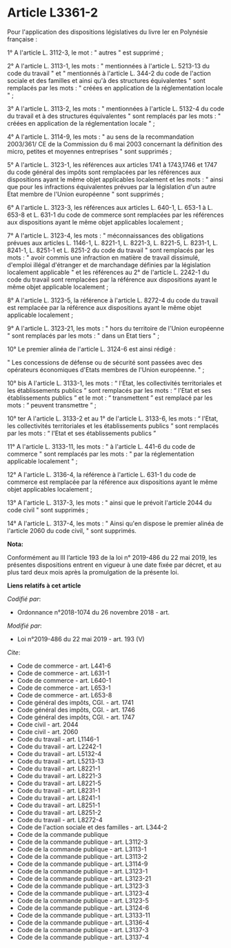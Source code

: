 # Article L3361-2

Pour l'application des dispositions législatives du livre Ier en Polynésie française :

1° A l'article L. 3112-3, le mot : " autres " est supprimé ;

2° A l'article L. 3113-1, les mots : " mentionnées à l'article L. 5213-13 du code du travail " et " mentionnés à l'article L.
344-2 du code de l'action sociale et des familles et ainsi qu'à des structures équivalentes " sont remplacés par les mots : "
créées en application de la réglementation locale " ;

3° A l'article L. 3113-2, les mots : " mentionnées à l'article L. 5132-4 du code du travail et à des structures équivalentes
" sont remplacés par les mots : " créées en application de la réglementation locale " ;

4° A l'article L. 3114-9, les mots : " au sens de la recommandation 2003/361/ CE de la Commission du 6 mai 2003 concernant la
définition des micro, petites et moyennes entreprises " sont supprimés ;

5° A l'article L. 3123-1, les références aux articles 1741 à 1743,1746 et 1747 du code général des impôts sont remplacées par
les références aux dispositions ayant le même objet applicables localement et les mots : " ainsi que pour les infractions
équivalentes prévues par la législation d'un autre Etat membre de l'Union européenne " sont supprimés ;

6° A l'article L. 3123-3, les références aux articles L. 640-1, L. 653-1 à L. 653-8 et L. 631-1 du code de commerce sont
remplacées par les références aux dispositions ayant le même objet applicables localement ;

7° A l'article L. 3123-4, les mots : " méconnaissances des obligations prévues aux articles L. 1146-1, L. 8221-1, L. 8221-3,
L. 8221-5, L. 8231-1, L. 8241-1, L. 8251-1 et L. 8251-2 du code du travail " sont remplacés par les mots : " avoir commis une
infraction en matière de travail dissimulé, d'emploi illégal d'étranger et de marchandage définies par la législation
localement applicable " et les références au 2° de l'article L. 2242-1 du code du travail sont remplacées par la référence
aux dispositions ayant le même objet applicable localement ;

8° A l'article L. 3123-5, la référence à l'article L. 8272-4 du code du travail est remplacée par la référence aux
dispositions ayant le même objet applicable localement ;

9° A l'article L. 3123-21, les mots : " hors du territoire de l'Union européenne " sont remplacés par les mots : " dans un
Etat tiers " ;

10° Le premier alinéa de l'article L. 3124-6 est ainsi rédigé :

" Les concessions de défense ou de sécurité sont passées avec des opérateurs économiques d'Etats membres de l'Union
européenne. " ;

10° bis A l'article L. 3133-1, les mots : “ l'Etat, les collectivités territoriales et les établissements publics ” sont
remplacés par les mots : “ l'Etat et ses établissements publics ” et le mot : “ transmettent ” est remplacé par les mots : “
peuvent transmettre ” ;

10° ter A l'article L. 3133-2 et au 1° de l'article L. 3133-6, les mots : “ l'Etat, les collectivités territoriales et les
établissements publics ” sont remplacés par les mots : “ l'Etat et ses établissements publics ”

11° A l'article L. 3133-11, les mots : " à l'article L. 441-6 du code de commerce " sont remplacés par les mots : " par la
réglementation applicable localement " ;

12° A l'article L. 3136-4, la référence à l'article L. 631-1 du code de commerce est remplacée par la référence aux
dispositions ayant le même objet applicables localement ;

13° A l'article L. 3137-3, les mots : " ainsi que le prévoit l'article 2044 du code civil " sont supprimés ;

14° A l'article L. 3137-4, les mots : " Ainsi qu'en dispose le premier alinéa de l'article 2060 du code civil, " sont
supprimés.

**Nota:**

Conformément au III l’article 193 de la loi n° 2019-486 du 22 mai 2019, les présentes dispositions entrent en vigueur à une
date fixée par décret, et au plus tard deux mois après la promulgation de la présente loi.

**Liens relatifs à cet article**

_Codifié par_:

  - Ordonnance n°2018-1074 du 26 novembre 2018 - art.

_Modifié par_:

  - Loi n°2019-486 du 22 mai 2019 - art. 193 (V)

_Cite_:

  - Code de commerce - art. L441-6
  - Code de commerce - art. L631-1
  - Code de commerce - art. L640-1
  - Code de commerce - art. L653-1
  - Code de commerce - art. L653-8
  - Code général des impôts, CGI. - art. 1741
  - Code général des impôts, CGI. - art. 1746
  - Code général des impôts, CGI. - art. 1747
  - Code civil - art. 2044
  - Code civil - art. 2060
  - Code du travail - art. L1146-1
  - Code du travail - art. L2242-1
  - Code du travail - art. L5132-4
  - Code du travail - art. L5213-13
  - Code du travail - art. L8221-1
  - Code du travail - art. L8221-3
  - Code du travail - art. L8221-5
  - Code du travail - art. L8231-1
  - Code du travail - art. L8241-1
  - Code du travail - art. L8251-1
  - Code du travail - art. L8251-2
  - Code du travail - art. L8272-4
  - Code de l'action sociale et des familles - art. L344-2
  - Code de la commande publique
  - Code de la commande publique - art. L3112-3
  - Code de la commande publique - art. L3113-1
  - Code de la commande publique - art. L3113-2
  - Code de la commande publique - art. L3114-9
  - Code de la commande publique - art. L3123-1
  - Code de la commande publique - art. L3123-21
  - Code de la commande publique - art. L3123-3
  - Code de la commande publique - art. L3123-4
  - Code de la commande publique - art. L3123-5
  - Code de la commande publique - art. L3124-6
  - Code de la commande publique - art. L3133-11
  - Code de la commande publique - art. L3136-4
  - Code de la commande publique - art. L3137-3
  - Code de la commande publique - art. L3137-4

